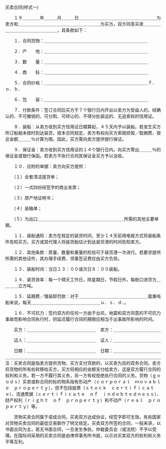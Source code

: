 



买卖合同(样式一)



 

　　１９＿＿＿＿年＿＿＿月＿＿＿日＿＿＿＿＿＿＿＿＿＿＿＿＿＿＿＿＿＿为卖方和＿＿＿＿＿＿＿＿＿＿＿＿＿＿＿＿＿＿＿为买方。双方同意买卖＿＿＿＿＿＿＿＿＿＿＿＿＿＿＿＿，其条款如下：

　　１．合同货物：＿＿＿＿＿＿＿＿＿＿＿＿＿＿＿＿＿＿＿＿＿＿＿＿

　　２．产　　地：＿＿＿＿＿＿＿＿＿＿＿＿＿＿＿＿＿＿＿＿＿＿＿＿

　　３．数　　量：＿＿＿＿＿＿＿＿＿＿＿＿＿＿＿＿＿＿＿＿＿＿＿＿

　　４．商　　标：＿＿＿＿＿＿＿＿＿＿＿＿＿＿＿＿＿＿＿＿＿＿＿＿

　　５．合同价格：＿＿＿＿＿＿＿＿＿＿＿＿＿＿＿＿＿＿＿＿＿＿＿＿ｆ．ｏ．ｂ．

　　６．包　　装：＿＿＿＿＿＿＿＿＿＿＿＿＿＿＿＿＿＿＿＿＿＿＿＿

　　７．付款条件：签订合同后买方于７个银行日内开出以卖方为受益人的，经确认的、不可撤销的、可分割、可转让的、不得分批装运的、无追索权的信用证。

　　８．装船：从卖方收到买方信用证日期算起，４５天内予以装船。若发生买方所订船舶未按时到达装货，按本合同规定，卖方有权向买方索赔损毁／耽搁费，按总金额＿＿＿％计算为限。因此，买方需向卖方提供银行保证。

　　９．保证金：卖方收到买方信用证的１４个银行日内，向买方寄出＿＿＿％的保证金或银行保函。若卖方不执行合同其保证金买方予以没收。

　　１０．应附的单据：卖方向买方提供：

　　（１）全套清洁提货单；

　　（２）一式四份经签字的商业发票；

　　（３）原产地证明书；

　　（４）装箱单；

　　（５）为出口＿＿＿＿＿＿＿＿＿＿＿＿＿＿＿＿＿＿＿＿所需的其他主要单据。

　　１１．装船通知：卖方在规定的装货时间，至少１４天前用电报方式将装船条件告知买方。买方或其代理人将装货船估计到达装货港的时间告知卖方。

　　１２．其他条款：质量、数量和重量的检验可于装货港一次进行。若要求提供所需的其他证件，其办理手续费、领事签证费应由买方负担。

　　１３．装船时间：当日１３：００或次日８：００装船。

　　１４．装货效率：每一个晴天工作日，除星期日，节假日外，每舱口进货为＿＿＿＿立方吨。

　　１５．延期费／慢装卸罚款：对于＿＿＿＿＿＿＿＿＿＿＿＿＿＿＿＿载重吨船来说，每天＿＿＿＿＿＿＿＿＿＿＿＿＿＿＿＿ｕ．ｓ．ｄ．。

　　１６．不可抗力：签约双方的任何一方由于台风，地震和双方同意的不可抗力事故而影响合同执行时，则延迟履行合同的期限应相当于出事故所影响的时间。

　　买方：＿＿＿＿＿＿＿＿＿＿＿＿＿＿＿＿　卖方：＿＿＿＿＿＿＿＿＿＿＿

　　证人：＿＿＿＿＿＿＿＿＿＿＿＿＿＿＿＿　证人：＿＿＿＿＿＿＿＿＿＿＿

　　日期：＿＿＿＿＿＿＿＿＿＿＿＿＿＿＿＿　日期：＿＿＿＿＿＿＿＿＿＿＿＿＿＿＿＿＿＿＿＿＿＿＿＿＿＿＿＿＿＿＿＿＿＿＿＿＿＿＿＿＿＿＿＿＿＿＿注：买卖合同是指卖方提供货物，买方支付货款的，以买卖为目的双务合同。卖方将货物的所有权转移给买方，买方将相应的金额支付给卖方，这是双方履行合同的权利和义务。若一方不履行其义务，另一方有权拒绝执行合同的义务。货物（ｇｏｏｄｓ）买卖或称合同的标的物系指有形动产（ｃｏｒｐｏｒａｌ　ｍｏｖａｂｌｅ　ｐｒｏｐｅｒｔｙ），但不包括股票（ｓｔｏｃｋ　ｃｅｒｔｉｆｉｃａｔｅ）、流通票据（ｃｅｒｔｉｆｉｃａｔｅ　ｏｆ　ｉｎｄｅｂｔｅｄｎｅｓｓ）、财产权利（ｒｉｇｈｔ　ｏｆ　ｐｒｏｐｅｒｔｙ）和不动产（ｒｅａｌ　ｐｒｏｐｅｒｔｙ）等。

　　货物买卖合同属于诺成合同，买卖双方达成协议，经签字即可生效。有些国家对货物买卖合同的最低交易额作了明文规定。买卖双方所签的合同，一般来讲，以书面合同为主，若无书面合同，一旦发生争执，仲裁委员会（或法院）不予以受理。在国际间采用的买卖合同是由律师事务所书就，以示对买卖双方的权利和义务平等互利。